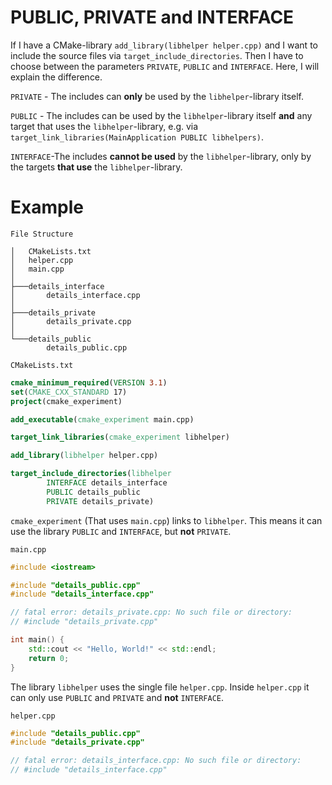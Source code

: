 # PUBLIC, PRIVATE and INTERFACE

If I have a CMake-library `add_library(libhelper helper.cpp)` and I want to include the source files via `target_include_directories`. Then I have to choose between the parameters `PRIVATE`, `PUBLIC` and `INTERFACE`. Here, I will explain the difference.

`PRIVATE` - The includes can **only** be used by the `libhelper`-library itself.

`PUBLIC` - The includes can be used by the `libhelper`-library itself **and** any target that uses the `libhelper`-library, e.g. via `target_link_libraries(MainApplication PUBLIC libhelpers)`.

`INTERFACE`-The includes **cannot be used** by the `libhelper`-library, only by the targets **that use** the `libhelper`-library.

# Example

`File Structure`

```
│   CMakeLists.txt
│   helper.cpp
│   main.cpp
│
├───details_interface
│       details_interface.cpp
│
├───details_private
│       details_private.cpp
│
└───details_public
        details_public.cpp
```

`CMakeLists.txt`

```CMake
cmake_minimum_required(VERSION 3.1)
set(CMAKE_CXX_STANDARD 17)
project(cmake_experiment)

add_executable(cmake_experiment main.cpp)

target_link_libraries(cmake_experiment libhelper)

add_library(libhelper helper.cpp)

target_include_directories(libhelper
        INTERFACE details_interface
        PUBLIC details_public
        PRIVATE details_private)
```

`cmake_experiment` (That uses `main.cpp`) links to `libhelper`. This means it can use the library
`PUBLIC` and `INTERFACE`, but **not** `PRIVATE`. 


`main.cpp`

```C++
#include <iostream>

#include "details_public.cpp"
#include "details_interface.cpp"

// fatal error: details_private.cpp: No such file or directory:
// #include "details_private.cpp"

int main() {
    std::cout << "Hello, World!" << std::endl;
    return 0;
}
```


The library `libhelper` uses the single file `helper.cpp`. Inside `helper.cpp` it can only use
`PUBLIC` and `PRIVATE` and **not** `INTERFACE`.

`helper.cpp`

```C++
#include "details_public.cpp"
#include "details_private.cpp"

// fatal error: details_interface.cpp: No such file or directory:
// #include "details_interface.cpp"
```
